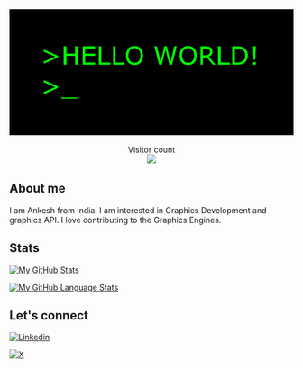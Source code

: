 <img src="https://github.com/MightiestGoat/MightiestGoat/blob/main/Resource/Helloworld.gif"/>

<!--
**MightiestGoat/MightiestGoat** is a ✨ _special_ ✨ repository because its `README.md` (this file) appears on your GitHub profile.

Here are some ideas to get you started:

- 🔭 I’m currently working on ...
- 🌱 I’m currently learning ...
- 👯 I’m looking to collaborate on ...
- 🤔 I’m looking for help with ...
- 💬 Ask me about ...
- 📫 How to reach me: ...
- 😄 Pronouns: ...
- ⚡ Fun fact: ...
-->

<p align="center"> 
  Visitor count<br>
  <img src="https://profile-counter.glitch.me/MightiestGoat/count.svg" />
</p>


## About me
I am Ankesh from India. I am interested in Graphics Development and graphics API. I love contributing to the Graphics Engines.

## Stats 
[![My GitHub Stats](https://github-readme-stats.vercel.app/api/?username=n0tank3sh&count_private=true&theme=blue-green&showicons=true)]()

[![My GitHub Language Stats](https://github-readme-stats.vercel.app/api/top-langs/?username=n0tank3sh&langs_count=5&theme=blue-green)]()

## Let's connect
[![Linkedin](https://www.linkedin.com/in/ankesh-verma-461287289/)]()

[![X](https://x.com/notankeshverma)]()

